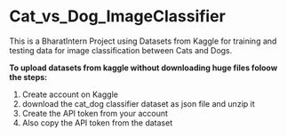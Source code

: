# Cat_vs_Dog_ImageClassifier
<p>This is a BharatIntern Project using Datasets from Kaggle for training and testing data for image classification between Cats and Dogs. </p>
<b> To upload datasets from kaggle without downloading huge files foloow the steps:</b>
<ol>
  <li>Create account on Kaggle</li>
  <li>download the cat_dog classifier dataset as json file and unzip it</li>
  <li>Create the API token from your account </li>
  <li>Also copy the API token from the dataset</li>
</ol>
